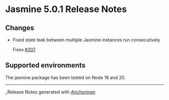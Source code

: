# Jasmine 5.0.1 Release Notes

## Changes

* Fixed state leak between multiple Jasmine instances run consecutively

  Fixes [#207](https://github.com/jasmine/jasmine-npm/issues/207)

## Supported environments

The jasmine package has been tested on Node 18 and 20.

------

_Release Notes generated with _[Anchorman](http://github.com/infews/anchorman)_
